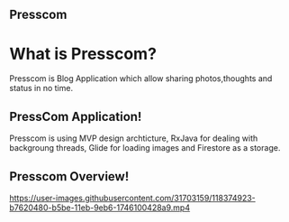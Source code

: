 ## Presscom

# What is Presscom?
Presscom is Blog Application which allow sharing photos,thoughts and status in no time.

## PressCom Application!

Presscom is using MVP design archticture,
RxJava for dealing with backgroung threads,
Glide for loading images
and Firestore as a storage.

## Presscom Overview!

https://user-images.githubusercontent.com/31703159/118374923-b7620480-b5be-11eb-9eb6-1746100428a9.mp4
